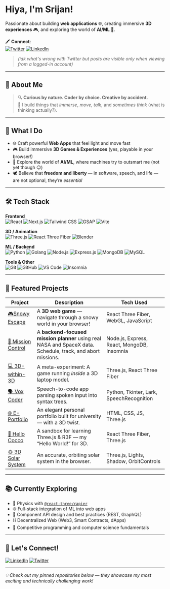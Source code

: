 #  Hiya, I'm Srijan!

Passionate about building **web applications** 🌐, creating immersive **3D experiences** 🎮, and exploring the world of **AI/ML** 🤖.

🖍️ **Connect**:  
[![Twitter](https://img.shields.io/badge/-Twitter-1DA1F2?style=flat&logo=twitter&logoColor=white)](https://x.com/srijancs)
[![LinkedIn](https://img.shields.io/badge/-LinkedIn-0077B5?style=flat&logo=linkedin&logoColor=white)](https://www.linkedin.com/in/srijan-petwal/)

> *(idk what's wrong with Twitter but posts are visible only when viewing from a logged-in account)*

---

## 🧬 About Me

> 🔍 **Curious by nature. Coder by choice. Creative by accident.**  
> 🎯 I build things that *immerse*, *move*, *talk*, and *sometimes think* (what is thinking actually?).

---

## 🧩 What I Do

- 🌐 Craft powerful **Web Apps** that feel light and move fast  
- 🎮 Build immersive **3D Games & Experiences** (yes, playable in your browser!)  
- 🤖 Explore the world of **AI/ML**, where machines try to outsmart me (not yet though 😉)  
- 🕊️ Believe that **freedom and liberty** — in software, speech, and life — are not optional, they’re *essential*

---

## 🛠️ Tech Stack

**Frontend**  
![React](https://img.shields.io/badge/-React-61DAFB?style=flat&logo=react&logoColor=white)
![Next.js](https://img.shields.io/badge/-Next.js-000000?style=flat&logo=nextdotjs&logoColor=white)
![Tailwind CSS](https://img.shields.io/badge/-Tailwind-06B6D4?style=flat&logo=tailwindcss&logoColor=white)
![GSAP](https://img.shields.io/badge/-GSAP-88CE02?style=flat&logo=greensock&logoColor=white)
![Vite](https://img.shields.io/badge/-Vite-646CFF?style=flat&logo=vite&logoColor=white)

**3D / Animation**  
![Three.js](https://img.shields.io/badge/-Three.js-000000?style=flat&logo=three.js&logoColor=white)
![React Three Fiber](https://img.shields.io/badge/-React%20Three%20Fiber-000?style=flat)
![Blender](https://img.shields.io/badge/-Blender-F5792A?style=flat&logo=blender&logoColor=white)

**ML / Backend**  
![Python](https://img.shields.io/badge/-Python-3776AB?style=flat&logo=python&logoColor=white)
![Golang](https://img.shields.io/badge/-Go-00ADD8?style=flat&logo=go&logoColor=white)
![Node.js](https://img.shields.io/badge/-Node.js-339933?style=flat&logo=node.js&logoColor=white)
![Express.js](https://img.shields.io/badge/-Express.js-000000?style=flat&logo=express&logoColor=white)
![MongoDB](https://img.shields.io/badge/-MongoDB-47A248?style=flat&logo=mongodb&logoColor=white)
![MySQL](https://img.shields.io/badge/-MySQL-4479A1?style=flat&logo=mysql&logoColor=white)

**Tools & Other**  
![Git](https://img.shields.io/badge/-Git-F05032?style=flat&logo=git&logoColor=white)
![GitHub](https://img.shields.io/badge/-GitHub-181717?style=flat&logo=github&logoColor=white)
![VS Code](https://img.shields.io/badge/-VS%20Code-007ACC?style=flat&logo=visual-studio-code&logoColor=white)
![Insomnia](https://img.shields.io/badge/-Insomnia-4000BF?style=flat&logo=insomnia&logoColor=white)

---

## 🚀 Featured Projects

| Project | Description | Tech Used |
|--------|-------------|-----------|
| [🎮Snowy Escape](https://github.com/Srijan-Petwal/snowy-escape) | A **3D web game** — navigate through a snowy world in your browser! | React Three Fiber, WebGL, JavaScript |
| [🚀 Mission Control](https://github.com/Srijan-Petwal/mission-control) | A **backend-focused mission planner** using real NASA and SpaceX data. Schedule, track, and abort missions. | Node.js, Express, React, MongoDB, Insomnia |
| [💻 3D-within-3D](https://github.com/Srijan-Petwal/3D-within-3D) | A meta-experiment: A game running *inside* a 3D laptop model. | Three.js, React Three Fiber |
| [🗣️ Vox Coder](https://github.com/Pranav-Uniyal/Vox-Coder-Voice-Enabled-Compiler) | Speech-to-code app parsing spoken input into syntax trees. | Python, Tkinter, Lark, SpeechRecognition |
| [🌐 E-Portfolio](https://github.com/Srijan-Petwal/Eportfolio-assign) | An elegant personal portfolio built for university — with a 3D twist. | HTML, CSS, JS, Three.js |
| [🔬 Hello Cocco](https://github.com/Srijan-Petwal/hello-cocco) | A sandbox for learning Three.js & R3F — my “Hello World!” for 3D. | React Three Fiber, Three.js |
| [🌞 3D Solar System](https://github.com/Srijan-Petwal/3D-Solar-System) | An accurate, orbiting solar system in the browser. | Three.js, Lights, Shadow, OrbitControls |

---

## 📚 Currently Exploring

- 🤿 Physics with [`@react-three/rapier`](https://github.com/pmndrs/react-three-rapier)  
- 🌐 Full-stack integration of ML into web apps  
- 🔌 Component API design and best practices (REST, GraphQL)  
- ⛓️ Decentralized Web (Web3, Smart Contracts, dApps)  
- 🧪 Competitive programming and computer science fundamentals  

---

## 💬 Let's Connect!

[![LinkedIn](https://img.shields.io/badge/-LinkedIn-0077B5?style=flat&logo=linkedin&logoColor=white)](https://www.linkedin.com/in/srijan-petwal)
[![Twitter](https://img.shields.io/badge/-Twitter-1DA1F2?style=flat&logo=twitter&logoColor=white)](https://x.com/srijancs)

---

_💡 Check out my pinned repositories below — they showcase my most exciting and technically challenging work!_
